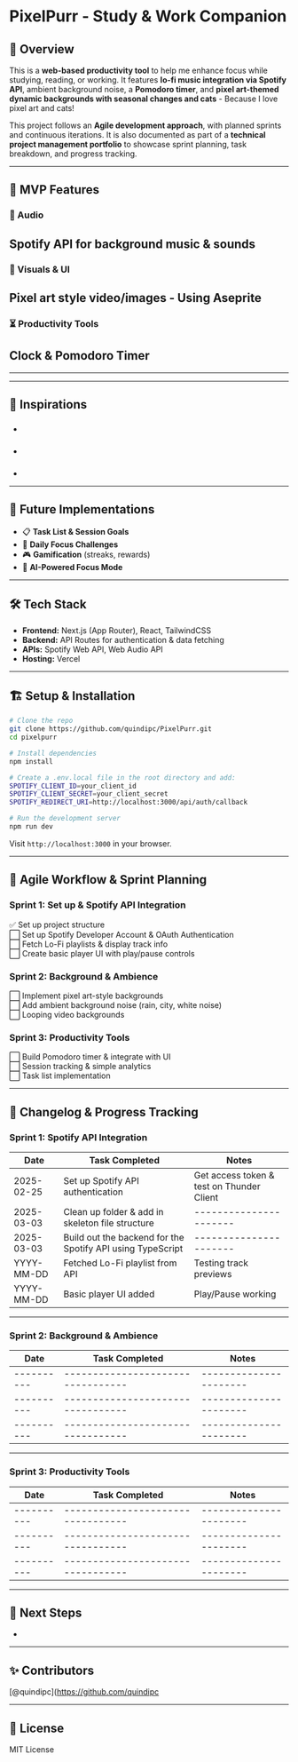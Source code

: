 # PixelPurr - Study & Work Companion

## 🎨 Overview

This is a **web-based productivity tool** to help me enhance focus while studying, reading, or working. It features **lo-fi music integration via Spotify API**, ambient background noise, a **Pomodoro timer**, and **pixel art-themed dynamic backgrounds with seasonal changes and cats** - Because I love pixel art and cats!

This project follows an **Agile development approach**, with planned sprints and continuous iterations. It is also documented as part of a **technical project management portfolio** to showcase sprint planning, task breakdown, and progress tracking.

---

## 🚀 MVP Features

### 🎵 Audio
Spotify API for background music & sounds
-

### 🎨 Visuals & UI
Pixel art style video/images - Using Aseprite
-

### ⏳ Productivity Tools
Clock & Pomodoro Timer
-

---

---

## 🚀 Inspirations

### 
-

### 
-

### 
-

---


## 🔮 Future Implementations

- 📋 **Task List & Session Goals**
- 🎯 **Daily Focus Challenges**
- 🎮 **Gamification** (streaks, rewards)
- 🤖 **AI-Powered Focus Mode**

---

## 🛠️ Tech Stack

- **Frontend:** Next.js (App Router), React, TailwindCSS
- **Backend:** API Routes for authentication & data fetching
- **APIs:** Spotify Web API, Web Audio API
- **Hosting:** Vercel

---

## 🏗️ Setup & Installation

```sh
# Clone the repo
git clone https://github.com/quindipc/PixelPurr.git
cd pixelpurr

# Install dependencies
npm install

# Create a .env.local file in the root directory and add:
SPOTIFY_CLIENT_ID=your_client_id
SPOTIFY_CLIENT_SECRET=your_client_secret
SPOTIFY_REDIRECT_URI=http://localhost:3000/api/auth/callback

# Run the development server
npm run dev
```

Visit `http://localhost:3000` in your browser.

---

## 📅 Agile Workflow & Sprint Planning

### **Sprint 1: Set up & Spotify API Integration**

✅ Set up project structure\
⬜ Set up Spotify Developer Account & OAuth Authentication\
⬜ Fetch Lo-Fi playlists & display track info\
⬜ Create basic player UI with play/pause controls

### **Sprint 2: Background & Ambience**

⬜ Implement pixel art-style backgrounds\
⬜ Add ambient background noise (rain, city, white noise)\
⬜ Looping video backgrounds

### **Sprint 3: Productivity Tools**

⬜ Build Pomodoro timer & integrate with UI\
⬜ Session tracking & simple analytics\
⬜ Task list implementation

---

## 📜 Changelog & Progress Tracking

### **Sprint 1: Spotify API Integration**

| Date       | Task Completed                                   | Notes                  |
| ---------- | ---------------------------------                | ---------------------- |
| 2025-02-25 | Set up Spotify API authentication                | Get access token & test on Thunder Client   |
| 2025-03-03 | Clean up folder & add in skeleton file structure | ---------------------- |
| 2025-03-03 | Build out the backend for the Spotify API using TypeScript             | ---------------------- |
| YYYY-MM-DD | Fetched Lo-Fi playlist from API                  | Testing track previews |
| YYYY-MM-DD | Basic player UI added                            | Play/Pause working     |

---

### **Sprint 2: Background & Ambience**

| Date       | Task Completed                        | Notes                  |
| ---------- | ---------------------------------     | ---------------------- |
| ---------- | ---------------------------------     | ---------------------- |
| ---------- | ---------------------------------     | ---------------------- |
| ---------- | ---------------------------------     | ---------------------- |

---

### **Sprint 3: Productivity Tools**

| Date       | Task Completed                        | Notes                  |
| ---------- | ---------------------------------     | ---------------------- |
| ---------- | ---------------------------------     | ---------------------- |
| ---------- | ---------------------------------     | ---------------------- |
| ---------- | ---------------------------------     | ---------------------- |

---


## 📌 Next Steps

- 

---

## ✨ Contributors

[@quindipc](https://github.com/quindipc

---

## 📜 License

MIT License


